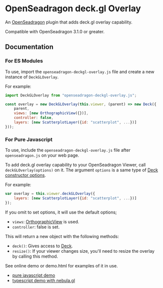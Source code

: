 # OpenSeadragon deck.gl Overlay

An [OpenSeadragon](http://openseadragon.github.io) plugin that adds deck.gl overlay capability.

Compatible with OpenSeadragon 3.1.0 or greater.

## Documentation

### For ES Modules
To use, import the `openseadragon-deckgl-overlay.js` file and create a new instance of `DeckGLOverlay`.

For example:

```javascript
import DeckGLOverlay from "openseadragon-deckgl-overlay.js";

const overlay = new DeckGLOverlay(this.viewer, (parent) => new Deck({
    parent,
    views: [new OrthographicView({})],
    controller: false,
    layers: [new ScatterplotLayer({id: "scatterplot", ...})]
}));
```

### For Pure Javascript
To use, include the `openseadragon-deckgl-overlay.js` file after `openseadragon.js` on your web page.

To add deck.gl overlay capability to your OpenSeadragon Viewer, call `deckGLOverlay(options)` on it. The argument `options` is a same type of [Deck constructor options](https://deck.gl/docs/api-reference/core/deck#properties).

For example:

```javascript
var overlay = this.viewer.deckGLOverlay({
    layers: [new ScatterplotLayer({id: "scatterplot", ...})]
});
```

If you omit to set options, it will use the default options;

* `views`: [OrthographicView](https://deck.gl/docs/api-reference/core/orthographic-view) is used.
* `controller`: false is set.

This will return a new object with the following methods:

* `deck()`: Gives access to [Deck](https://deck.gl/docs/api-reference/core/deck).
* `resize()`: If your viewer changes size, you'll need to resize the overlay by calling this method.


See online demo or demo.html for examples of it in use.

* [pure javascript demo](https://ynitto.github.io/openseadragon-deckgl-overlay/demo.html)
* [typescript demo with nebula.gl](https://ynitto.github.io/openseadragon-deckgl-overlay/example/demo.html)
